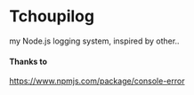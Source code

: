 # Tchoupilog
my Node.js logging system, inspired by other..

#### Thanks to 
https://www.npmjs.com/package/console-error